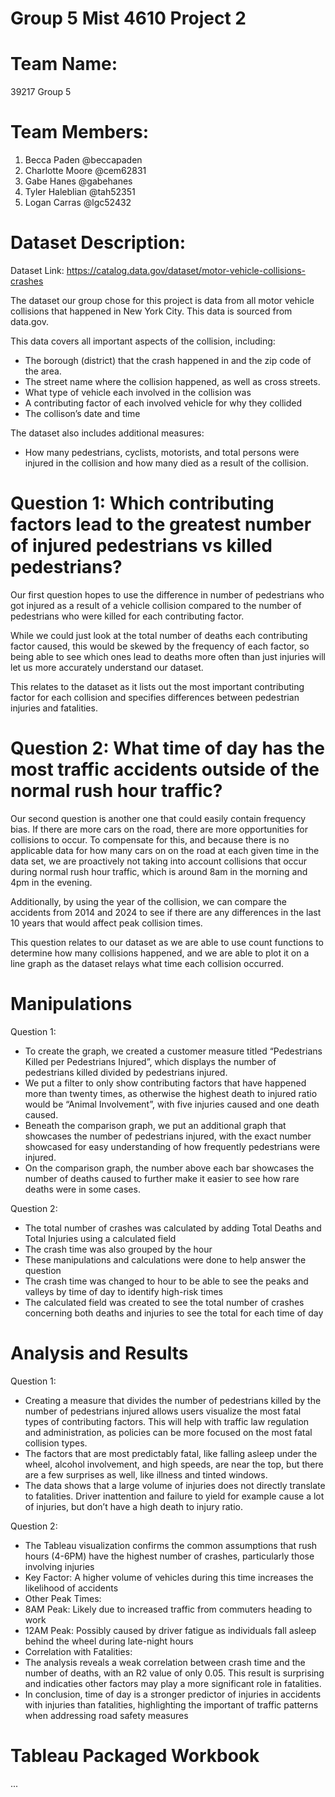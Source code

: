 # Group 5 Mist 4610 Project 2

# Team Name:

39217 Group 5

# Team Members:

1. Becca Paden @beccapaden
2. Charlotte Moore @cem62831
3. Gabe Hanes @gabehanes
4. Tyler Haleblian @tah52351
5. Logan Carras @lgc52432

# Dataset Description:
Dataset Link: https://catalog.data.gov/dataset/motor-vehicle-collisions-crashes

The dataset our group chose for this project is data from all motor vehicle collisions that happened in New York City. This data is sourced from data.gov.

This data covers all important aspects of the collision, including:
- The borough (district) that the crash happened in and the zip code of the area.
- The street name where the collision happened, as well as cross streets.
- What type of vehicle each involved in the collision was
- A contributing factor of each involved vehicle for why they collided
- The collison’s date and time

The dataset also includes additional measures:
- How many pedestrians, cyclists, motorists, and total persons were injured in the collision and how many died as a result of the collision.

# Question 1: Which contributing factors lead to the greatest number of injured pedestrians vs killed pedestrians?

Our first question hopes to use the difference in number of pedestrians who got injured as a result of a vehicle collision compared to the number of pedestrians who were killed for each contributing factor. 

While we could just look at the total number of deaths each contributing factor caused, this would be skewed by the frequency of each factor, so being able to see which ones lead to deaths more often than just injuries will let us more accurately understand our dataset.

This relates to the dataset as it lists out the most important contributing factor for each collision and specifies differences between pedestrian injuries and fatalities.

# Question 2: What time of day has the most traffic accidents outside of the normal rush hour traffic?

Our second question is another one that could easily contain frequency bias. If there are more cars on the road, there are more opportunities for collisions to occur. To compensate for this, and because there is no applicable data for how many cars on on the road at each given time in the data set, we are proactively not taking into account collisions that occur during normal rush hour traffic, which is around 8am in the morning and 4pm in the evening. 

Additionally, by using the year of the collision, we can compare the accidents from 2014 and 2024 to see if there are any differences in the last 10 years that would affect peak collision times.

This question relates to our dataset as we are able to use count functions to determine how many collisions happened, and we are able to plot it on a line graph as the dataset relays what time each collision occurred.

# Manipulations
Question 1:
- To create the graph, we created a customer measure titled “Pedestrians Killed per Pedestrians Injured”, which displays the number of pedestrians killed divided by pedestrians injured.
- We put a filter to only show contributing factors that have happened more than twenty times, as otherwise the highest death to injured ratio would be “Animal Involvement”, with five injuries caused and one death caused.
- Beneath the comparison graph, we put an additional graph that showcases the number of pedestrians injured, with the exact number showcased for easy understanding of how frequently pedestrians were injured.
- On the comparison graph, the number above each bar showcases the number of deaths caused to further make it easier to see how rare deaths were in some cases.

Question 2:
- The total number of crashes was calculated by adding Total Deaths and Total Injuries using a calculated field
- The crash time was also grouped by the hour
- These manipulations and calculations were done to help answer the question
-   The crash time was changed to hour to be able to see the peaks and valleys by time of day to identify high-risk times
-   The calculated field was created to see the total number of crashes concerning both deaths and injuries to see the total for each time of day


# Analysis and Results
Question 1:

- Creating a measure that divides the number of pedestrians killed by the number of pedestrians injured allows users visualize the most fatal types of contributing factors. This will help with traffic law regulation and administration, as policies can be more focused on the most fatal collision types.
- The factors that are most predictably fatal, like falling asleep under the wheel, alcohol involvement, and high speeds, are near the top, but there are a few surprises as well, like illness and tinted windows.
- The data shows that a large volume of injuries does not directly translate to fatalities. Driver inattention and failure to yield for example cause a lot of injuries, but don’t have a high death to injury ratio.

Question 2:
- The Tableau visualization confirms the common assumptions that rush hours (4-6PM) have the highest number of crashes, particularly those involving injuries
-   Key Factor: A higher volume of vehicles during this time increases the likelihood of accidents 
- Other Peak Times:
-   8AM Peak: Likely due to increased traffic from commuters heading to work
-   12AM Peak: Possibly caused by driver fatigue as individuals fall asleep behind the wheel during late-night hours 
- Correlation with Fatalities:
-   The analysis reveals a weak correlation between crash time and the number of deaths, with an R2 value of only 0.05. This result is surprising and indicaties other factors may play a more significant role in fatalities.
- In conclusion, time of day is a stronger predictor of injuries in accidents with injuries than fatalities, highlighting the important of traffic patterns when addressing road safety measures


# Tableau Packaged Workbook

...


